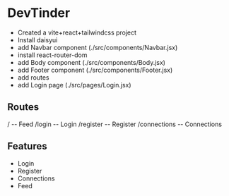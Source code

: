 # DevTinder

- Created a vite+react+tailwindcss project
- Install daisyui
- add Navbar component (./src/components/Navbar.jsx)
- install react-router-dom
- add Body component (./src/components/Body.jsx)
- add Footer component (./src/components/Footer.jsx)
- add routes
- add Login page (./src/pages/Login.jsx)


## Routes
/ -- Feed
/login -- Login
/register -- Register
/connections -- Connections

## Features
- Login
- Register
- Connections
- Feed